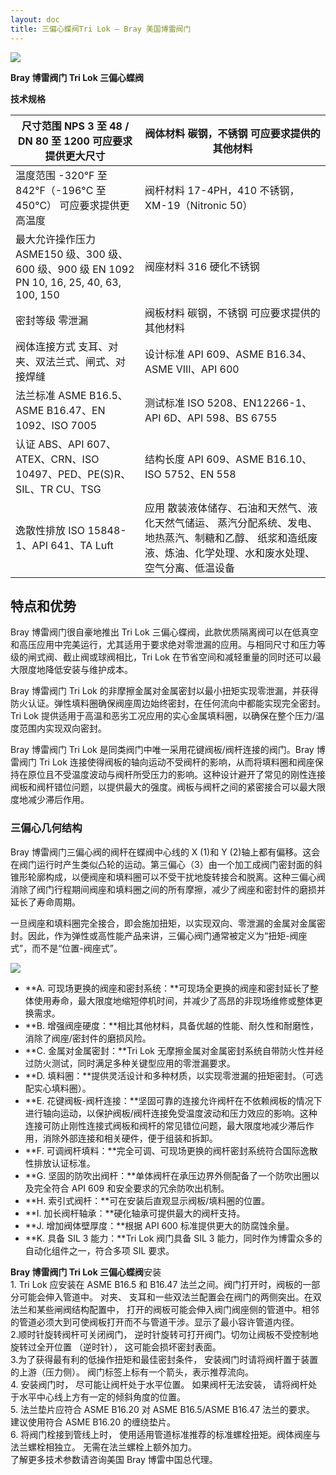 ```yaml
---
layout: doc
title: 三偏心蝶阀Tri Lok – Bray 美国博雷阀门
---
```


![](/2022/09/%E4%B8%89%E5%81%8F%E5%BF%83%E8%9D%B6%E9%98%80.jpg)

**Bray 博雷阀门 Tri Lok 三偏心蝶阀**

**技术规格**

| 尺寸范围 NPS 3 至 48 / DN 80 至 1200 可应要求提供更大尺寸                                   | 阀体材料 碳钢，不锈钢 可应要求提供的其他材料                                                                                                                  |
| ------------------------------------------------------------------------------------------- | ------------------------------------------------------------------------------------------------------------------------------------------------------------- |
| 温度范围 \-320°F 至 842°F（-196°C 至 450°C） 可应要求提供更高温度                           | 阀杆材料 17-4PH，410 不锈钢，XM-19（Nitronic 50）                                                                                                             |
| 最大允许操作压力 ASME150 级、300 级、600 级、900 级 EN 1092 PN 10, 16, 25, 40, 63, 100, 150 | 阀座材料 316 硬化不锈钢                                                                                                                                       |
| 密封等级 零泄漏                                                                             | 阀板材料 碳钢，不锈钢 可应要求提供的其他材料                                                                                                                  |
| 阀体连接方式 支耳、对夹、双法兰式、闸式、对接焊缝                                           | 设计标准 API 609、ASME B16.34、ASME VIII、API 600                                                                                                             |
| 法兰标准 ASME B16.5、ASME B16.47、EN 1092、ISO 7005                                         | 测试标准 ISO 5208、EN12266-1、API 6D、API 598、BS 6755                                                                                                        |
| 认证 ABS、API 607、ATEX、CRN、ISO 10497、PED、PE(S)R、SIL、TR CU、TSG                       | 结构长度 API 609、ASME B16.10、ISO 5752、EN 558                                                                                                               |
| 逸散性排放 ISO 15848-1、API 641、TA Luft                                                    | 应用 散装液体储存、石油和天然气、液化天然气储运、 蒸汽分配系统、发电、地热蒸汽、制糖和乙醇、 纸浆和造纸废液、炼油、化学处理、水和废水处理、空气分离、低温设备 |

## 特点和优势

Bray 博雷阀门很自豪地推出 Tri Lok 三偏心蝶阀，此款优质隔离阀可以在低真空和高压应用中完美运行，尤其适用于要求绝对零泄漏的应用。与相同尺寸和压力等级的闸式阀、截止阀或球阀相比，Tri Lok 在节省空间和减轻重量的同时还可以最大限度地降低安装与维护成本。

Bray 博雷阀门 Tri Lok 的非摩擦金属对金属密封以最小扭矩实现零泄漏，并获得防火认证。弹性填料圈确保阀座周边始终密封，在任何流向中都能实现完全密封。Tri Lok 提供适用于高温和恶劣工况应用的实心金属填料圈，以确保在整个压力/温度范围内实现双向密封。

Bray 博雷阀门 Tri Lok 是同类阀门中唯一采用花键阀板/阀杆连接的阀门。Bray 博雷阀门 Tri Lok 连接使得阀板的轴向运动不受阀杆的影响，从而将填料圈和阀座保持在原位且不受温度波动与阀杆所受压力的影响。这种设计避开了常见的刚性连接阀板和阀杆错位问题，以提供最大的强度。阀板与阀杆之间的紧密接合可以最大限度地减少滞后作用。

### 三偏心几何结构

Bray 博雷阀门三偏心阀的阀杆在蝶阀中心线的 X (1)和 Y (2)轴上都有偏移。这会在阀门运行时产生类似凸轮的运动。第三偏心（3）由一个加工成阀门密封面的斜锥形轮廓构成，以便阀座和填料圈可以不受干扰地旋转接合和脱离。这种三偏心阀消除了阀门行程期间阀座和填料圈之间的所有摩擦，减少了阀座和密封件的磨损并延长了寿命周期。

一旦阀座和填料圈完全接合，即会施加扭矩，以实现双向、零泄漏的金属对金属密封。因此，作为弹性或高性能产品来讲，三偏心阀门通常被定义为“扭矩-阀座式”，而不是“位置-阀座式”。

![](/2022/09/download-5-722x1024.png)

- **A. 可现场更换的阀座和密封系统：**可现场全更换的阀座和密封延长了整体使用寿命，最大限度地缩短停机时间，并减少了高昂的非现场维修或整体更换需求。
- **B. 增强阀座硬度：**相比其他材料，具备优越的性能、耐久性和耐磨性，消除了阀座/密封件的磨损风险。
- **C. 金属对金属密封：**Tri Lok 无摩擦金属对金属密封系统自带防火性并经过防火测试，同时满足多种关键型应用的零泄漏要求。
- **D. 填料圈：**提供灵活设计和多种材质，以实现零泄漏的扭矩密封。（可选配实心填料圈）。
- **E. 花键阀板-阀杆连接：**坚固可靠的连接允许阀杆在不依赖阀板的情况下进行轴向运动，以保护阀板/阀杆连接免受温度波动和压力效应的影响。这种连接可防止刚性连接式阀板和阀杆的常见错位问题，最大限度地减少滞后作用，消除外部连接和相关硬件，便于组装和拆卸。
- **F. 可调阀杆填料：**完全可调、可现场更换的阀杆密封系统符合国际逸散性排放认证标准。
- **G. 坚固的防吹出阀杆：**单体阀杆在承压边界外侧配备了一个防吹出圈以及完全符合 API 609 和安全要求的冗余防吹出机制。
- **H. 索引式阀杆：**可在安装后直观显示阀板/填料圈的位置。
- **I. 加长阀杆轴承：**硬化轴承可提供最大的阀杆支持。
- **J. 增加阀体壁厚度：**根据 API 600 标准提供更大的防腐蚀余量。
- **K. 具备 SIL 3 能力：**Tri Lok 阀门具备 SIL 3 能力，同时作为博雷众多的自动化组件之一，符合多项 SIL 要求。

**Bray 博雷阀门 Tri Lok 三偏心蝶阀**安装  
1\. Tri Lok 应安装在 ASME B16.5 和 B16.47 法兰之间。阀门打开时，阀板的一部分可能会伸入管道中。 对夹、 支耳和一些双法兰配置会在阀门的两侧突出。在双法兰和某些闸阀结构配置中， 打开的阀板可能会伸入阀门阀座侧的管道中。相邻的管道必须大到可使阀板打开而不与管道干涉。显示了最小容许管道内径。  
2.顺时针旋转阀杆可关闭阀门， 逆时针旋转可打开阀门。切勿让阀板不受控制地旋转过全开位置 （逆时针）， 这可能会损坏密封表面。  
3.为了获得最有利的低操作扭矩和最佳密封条件， 安装阀门时请将阀杆置于装置的上游（压力侧）。 阀门标签上标有一个箭头，表示推荐流向。  
4\. 安装阀门时， 尽可能让阀杆处于水平位置。 如果阀杆无法安装， 请将阀杆处于水平中心线上方有一定的倾斜角度的位置。  
5\. 法兰垫片应符合 ASME B16.20 对 ASME B16.5/ASME B16.47 法兰的要求。 建议使用符合 ASME B16.20 的缠绕垫片。  
6\. 将阀门栓接到管线上时， 使用适用管道标准推荐的标准螺栓扭矩。阀体阀座与法兰螺栓相独立。 无需在法兰螺栓上额外加力。  
了解更多技术参数请咨询美国 Bray 博雷中国总代理。
